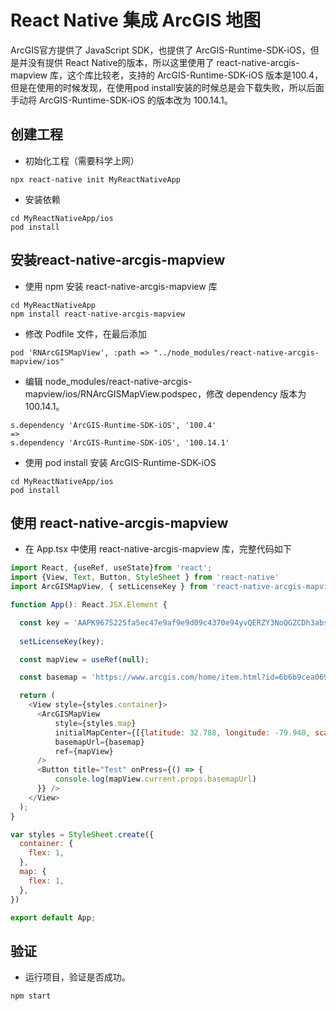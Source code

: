 
# React Native 集成 ArcGIS 地图

ArcGIS官方提供了 JavaScript SDK，也提供了 ArcGIS-Runtime-SDK-iOS，但是并没有提供 React Native的版本，所以这里使用了 react-native-arcgis-mapview 库，这个库比较老，支持的 ArcGIS-Runtime-SDK-iOS 版本是100.4，但是在使用的时候发现，在使用pod install安装的时候总是会下载失败，所以后面手动将 ArcGIS-Runtime-SDK-iOS 的版本改为 100.14.1。

## 创建工程

- 初始化工程（需要科学上网）

``` shell
npx react-native init MyReactNativeApp
```

- 安装依赖

``` shell
cd MyReactNativeApp/ios
pod install
```

## 安装react-native-arcgis-mapview

- 使用 npm 安装 react-native-arcgis-mapview 库

``` shell
cd MyReactNativeApp
npm install react-native-arcgis-mapview
```

- 修改 Podfile 文件，在最后添加

``` shell
pod 'RNArcGISMapView', :path => "../node_modules/react-native-arcgis-mapview/ios"
```

- 编辑 node_modules/react-native-arcgis-mapview/ios/RNArcGISMapView.podspec，修改 dependency 版本为 100.14.1。

``` shell
s.dependency 'ArcGIS-Runtime-SDK-iOS', '100.4'
=>
s.dependency 'ArcGIS-Runtime-SDK-iOS', '100.14.1'
```

- 使用 pod install 安装 ArcGIS-Runtime-SDK-iOS 

``` shell
cd MyReactNativeApp/ios
pod install
```

## 使用 react-native-arcgis-mapview

- 在 App.tsx 中使用 react-native-arcgis-mapview 库，完整代码如下

``` JavaScript
import React, {useRef, useState}from 'react';
import {View, Text, Button, StyleSheet } from 'react-native'
import ArcGISMapView, { setLicenseKey } from 'react-native-arcgis-mapview'

function App(): React.JSX.Element {

  const key = 'AAPK9675225fa5ec47e9af9e9d09c4370e94yvQERZY3NoQGZCDh3absMuwADsEfbTwYQmqQ8FtbhcEJcxyO0a1OsMFk2nWLIE31';
  
  setLicenseKey(key);

  const mapView = useRef(null);

  const basemap = 'https://www.arcgis.com/home/item.html?id=6b6b9cea06964cb38d8a654964c347ab';

  return (
    <View style={styles.container}>
      <ArcGISMapView
          style={styles.map} 
          initialMapCenter={[{latitude: 32.788, longitude: -79.940, scale: 10000.0}]}
          basemapUrl={basemap}
          ref={mapView}
      />
      <Button title="Test" onPress={() => {
          console.log(mapView.current.props.basemapUrl)
      }} />
    </View>
  );
}

var styles = StyleSheet.create({
  container: {
    flex: 1,
  },
  map: {
    flex: 1,
  },
})

export default App;
```

## 验证

- 运行项目，验证是否成功。
  
``` shell
npm start
```
